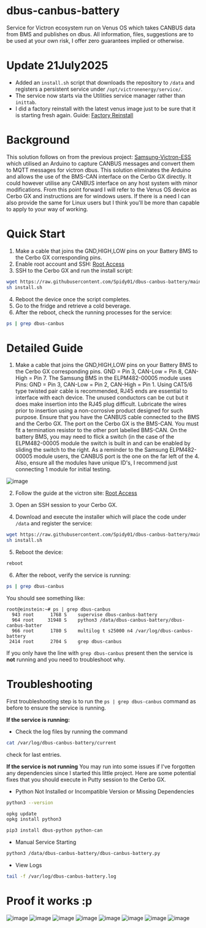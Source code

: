 # dbus-canbus-battery
Service for Victron ecosystem run on Venus OS which takes CANBUS data from BMS and publishes on dbus.
All information, files, suggestions are to be used at your own risk, I offer zero guarantees implied or otherwise.

# Update 21July2025
* Added an `install.sh` script that downloads the repository to `/data` and registers
  a persistent service under `/opt/victronenergy/service/`.
* The service now starts via the Utilities service manager rather than `inittab`.
* I did a factory reinstall with the latest venus image just to be sure that it is starting fresh again. Guide: [Factory Reinstall](https://www.victronenergy.com/media/pg/Cerbo_GX/en/reset-to-factory-defaults-and-venus-os-reinstall.html)


# Background
This solution follows on from the previous project: [Samsung-Victron-ESS](https://github.com/o-snoopy-o/Samsung-Victron-ESS) which utilised an Arduino to capture CANBUS messages and convert them to MQTT messages for victron dbus. This solution eliminates the Arduino and allows the use of the BMS-CAN interface on the Cerbo GX directly. It could however utilise any CANBUS interface on any host system with minor modifications.
From this point forward I will refer to the Venus OS device as Cerbo GX and instructions are for windows users. If there is a need I can also provide the same for Linux users but I think you'll be more than capable to apply to your way of working.



# Quick Start
1) Make a cable that joins the GND,HIGH,LOW pins on your Battery BMS to the Cerbo GX corresponding pins.
2) Enable root account and SSH: [Root Access](https://www.victronenergy.com/live/ccgx:root_access)
3) SSH to the Cerbo GX and run the install script:
```bash
wget https://raw.githubusercontent.com/Spidy01/dbus-canbus-battery/main/install.sh -O install.sh
sh install.sh
```
4) Reboot the device once the script completes.
5) Go to the fridge and retrieve a cold beverage.
6) After the reboot, check the running processes for the service:
```bash
ps | grep dbus-canbus
```




# Detailed Guide
1) Make a cable that joins the GND,HIGH,LOW pins on your Battery BMS to the Cerbo GX corresponding pins. GND = Pin 3, CAN-Low = Pin 8, CAN-High = Pin 7. The Samsung BMS in the ELPM482-00005 module uses Pins: GND = Pin 3, CAN-Low = Pin 2, CAN-High = Pin 1. Using CAT5/6 type twisted pair cable is recommended, RJ45 ends are essential to interface with each device. The unused conductors can be cut but it does make insertion into the RJ45 plug difficult. Lubricate the wires prior to insertion using a non-corrosive product designed for such purpose.
Ensure that you have the CANBUS cable connected to the BMS and the Cerbo GX. The port on the Cerbo GX is the BMS-CAN. You must fit a termination resistor to the other port labelled BMS-CAN. On the battery BMS, you may need to flick a switch (in the case of the ELPM482-00005 module the switch is built in and can be enabled by sliding the switch to the right. As a reminder to the Samsung ELPM482-00005 module users, the CANBUS port is the one on the far left of the 4. Also, ensure all the modules have unique ID's, I recommend just connecting 1 module for initial testing.

![image](https://github.com/user-attachments/assets/4ad995dc-184f-4d3c-8e2b-2dd06780d1b7)


2) Follow the guide at the victron site: [Root Access](https://www.victronenergy.com/live/ccgx:root_access)


3) Open an SSH session to your Cerbo GX.
4) Download and execute the installer which will place the code under `/data` and register the service:
```bash
wget https://raw.githubusercontent.com/Spidy01/dbus-canbus-battery/main/install.sh -O install.sh
sh install.sh
```
5) Reboot the device:
```bash
reboot
```
6) After the reboot, verify the service is running:
```bash
ps | grep dbus-canbus
```
You should see something like:

```
root@einstein:~# ps | grep dbus-canbus
  943 root      1768 S    supervise dbus-canbus-battery
  964 root     31948 S    python3 /data/dbus-canbus-battery/dbus-canbus-batter
  966 root      1780 S    multilog t s25000 n4 /var/log/dbus-canbus-battery
 2414 root      2704 S    grep dbus-canbus
```

If you only have the line with `grep dbus-canbus` present then the service is **not** running and you need to troubleshoot why.

# Troubleshooting
First troubleshooting step is to run the `ps | grep dbus-canbus` command as before to ensure the service is running.

**If the service is running:**
- Check the log files by running the command
```bash
cat /var/log/dbus-canbus-battery/current
```
check for last entries.

**If the service is not running**
You may run into some issues if I've forgotten any dependencies since I started this little project.
Here are some potential fixes that you should execute in Putty session to the Cerbo GX.

- Python Not Installed or Incompatible Version or Missing Dependencies
```bash
python3 --version
```
```bash
opkg update
opkg install python3
```
```bash
pip3 install dbus-python python-can
```
- Manual Service Starting
```bash
python3 /data/dbus-canbus-battery/dbus-canbus-battery.py
```
- View Logs
```bash
tail -f /var/log/dbus-canbus-battery.log
```

# Proof it works :p

![image](https://github.com/user-attachments/assets/80d5c3f2-5052-40a4-8ed3-e2d0ea1e4bf4)
![image](https://github.com/user-attachments/assets/beb02c80-8f72-4fdd-8ef7-7365b3495645)
![image](https://github.com/user-attachments/assets/46888c65-252f-4079-a506-c6ce832cfb14)
![image](https://github.com/user-attachments/assets/d34bb176-06cc-490a-acb8-ef9160207b34)
![image](https://github.com/user-attachments/assets/5ea51a8b-ee6d-4f20-82be-af132e9a9c5b)
![image](https://github.com/user-attachments/assets/6ea3afe3-e531-41ab-941d-b9d1e1be15e6)
![image](https://github.com/user-attachments/assets/c97a0518-9934-4166-92b9-d643666b80d4)
![image](https://github.com/user-attachments/assets/ac5b8bcd-f5f9-442a-aa10-56ca6c4768ac)










